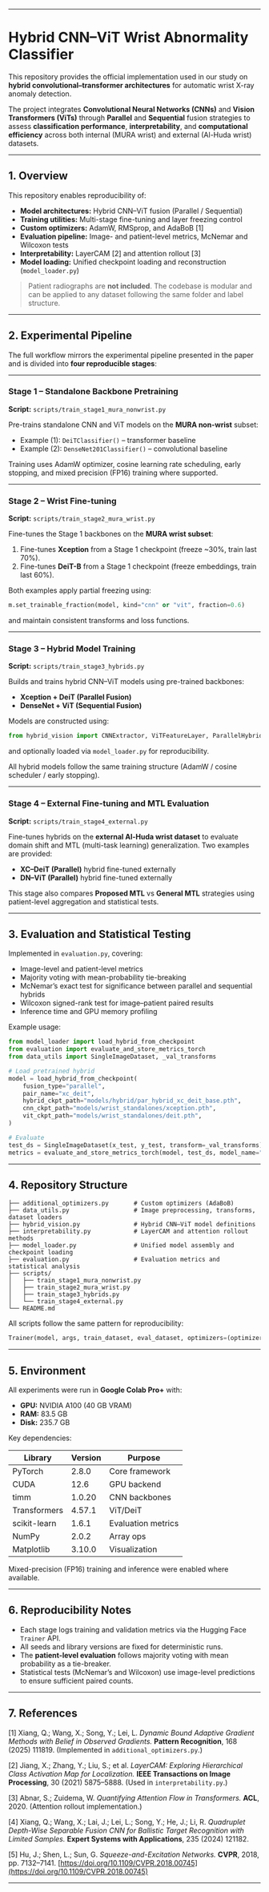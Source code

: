 
---

# Hybrid CNN–ViT Wrist Abnormality Classifier

This repository provides the official implementation used in our study on **hybrid convolutional–transformer architectures** for automatic wrist X-ray anomaly detection.

The project integrates **Convolutional Neural Networks (CNNs)** and **Vision Transformers (ViTs)** through **Parallel** and **Sequential** fusion strategies to assess **classification performance**, **interpretability**, and **computational efficiency** across both internal (MURA wrist) and external (Al-Huda wrist) datasets.

---

## 1. Overview

This repository enables reproducibility of:

* **Model architectures:** Hybrid CNN–ViT fusion (Parallel / Sequential)
* **Training utilities:** Multi-stage fine-tuning and layer freezing control
* **Custom optimizers:** AdamW, RMSprop, and AdaBoB [1]
* **Evaluation pipeline:** Image- and patient-level metrics, McNemar and Wilcoxon tests
* **Interpretability:** LayerCAM [2] and attention rollout [3]
* **Model loading:** Unified checkpoint loading and reconstruction (`model_loader.py`)

> Patient radiographs are **not included**.
> The codebase is modular and can be applied to any dataset following the same folder and label structure.

---

## 2. Experimental Pipeline

The full workflow mirrors the experimental pipeline presented in the paper and is divided into **four reproducible stages**:

---

### **Stage 1 – Standalone Backbone Pretraining**

**Script:** `scripts/train_stage1_mura_nonwrist.py`

Pre-trains standalone CNN and ViT models on the **MURA non-wrist** subset:

* Example (1): `DeiTClassifier()` – transformer baseline
* Example (2): `DenseNet201Classifier()` – convolutional baseline

Training uses AdamW optimizer, cosine learning rate scheduling, early stopping, and mixed precision (FP16) training where supported.

---

### **Stage 2 – Wrist Fine-tuning**

**Script:** `scripts/train_stage2_mura_wrist.py`

Fine-tunes the Stage 1 backbones on the **MURA wrist subset**:

1. Fine-tunes **Xception** from a Stage 1 checkpoint (freeze ~30%, train last 70%).
2. Fine-tunes **DeiT-B** from a Stage 1 checkpoint (freeze embeddings, train last 60%).

Both examples apply partial freezing using:

```python
m.set_trainable_fraction(model, kind="cnn" or "vit", fraction=0.6)
```

and maintain consistent transforms and loss functions.

---

### **Stage 3 – Hybrid Model Training**

**Script:** `scripts/train_stage3_hybrids.py`

Builds and trains hybrid CNN–ViT models using pre-trained backbones:

* **Xception + DeiT (Parallel Fusion)**
* **DenseNet + ViT (Sequential Fusion)**

Models are constructed using:

```python
from hybrid_vision import CNNExtractor, ViTFeatureLayer, ParallelHybridClassifier, SequentialHybridClassifier
```

and optionally loaded via `model_loader.py` for reproducibility.

All hybrid models follow the same training structure (AdamW / cosine scheduler / early stopping).

---

### **Stage 4 – External Fine-tuning and MTL Evaluation**

**Script:** `scripts/train_stage4_external.py`

Fine-tunes hybrids on the **external Al-Huda wrist dataset** to evaluate domain shift and MTL (multi-task learning) generalization.
Two examples are provided:

* **XC–DeiT (Parallel)** hybrid fine-tuned externally
* **DN–ViT (Parallel)** hybrid fine-tuned externally

This stage also compares **Proposed MTL** vs **General MTL** strategies using patient-level aggregation and statistical tests.

---

## 3. Evaluation and Statistical Testing

Implemented in `evaluation.py`, covering:

* Image-level and patient-level metrics
* Majority voting with mean-probability tie-breaking
* McNemar’s exact test for significance between parallel and sequential hybrids
* Wilcoxon signed-rank test for image–patient paired results
* Inference time and GPU memory profiling

Example usage:

```python
from model_loader import load_hybrid_from_checkpoint
from evaluation import evaluate_and_store_metrics_torch
from data_utils import SingleImageDataset, _val_transforms

# Load pretrained hybrid
model = load_hybrid_from_checkpoint(
    fusion_type="parallel",
    pair_name="xc_deit",
    hybrid_ckpt_path="models/hybrid/par_hybrid_xc_deit_base.pth",
    cnn_ckpt_path="models/wrist_standalones/xception.pth",
    vit_ckpt_path="models/wrist_standalones/deit.pth",
)

# Evaluate
test_ds = SingleImageDataset(x_test, y_test, transform=_val_transforms)
metrics = evaluate_and_store_metrics_torch(model, test_ds, model_name="Xception–DeiT (P)")
```

---

## 4. Repository Structure

```
├── additional_optimizers.py       # Custom optimizers (AdaBoB)
├── data_utils.py                  # Image preprocessing, transforms, dataset loaders
├── hybrid_vision.py               # Hybrid CNN–ViT model definitions
├── interpretability.py            # LayerCAM and attention rollout methods
├── model_loader.py                # Unified model assembly and checkpoint loading
├── evaluation.py                  # Evaluation metrics and statistical analysis
├── scripts/
│   ├── train_stage1_mura_nonwrist.py
│   ├── train_stage2_mura_wrist.py
│   ├── train_stage3_hybrids.py
│   └── train_stage4_external.py
└── README.md
```

All scripts follow the same pattern for reproducibility:

```python
Trainer(model, args, train_dataset, eval_dataset, optimizers=(optimizer, scheduler))
```

---

## 5. Environment

All experiments were run in **Google Colab Pro+** with:

* **GPU:** NVIDIA A100 (40 GB VRAM)
* **RAM:** 83.5 GB
* **Disk:** 235.7 GB

Key dependencies:

| Library      | Version | Purpose            |
| ------------ | ------- | ------------------ |
| PyTorch      | 2.8.0   | Core framework     |
| CUDA         | 12.6    | GPU backend        |
| timm         | 1.0.20  | CNN backbones      |
| Transformers | 4.57.1  | ViT/DeiT           |
| scikit-learn | 1.6.1   | Evaluation metrics |
| NumPy        | 2.0.2   | Array ops          |
| Matplotlib   | 3.10.0  | Visualization      |

Mixed-precision (FP16) training and inference were enabled where available.

---

## 6. Reproducibility Notes

* Each stage logs training and validation metrics via the Hugging Face `Trainer` API.
* All seeds and library versions are fixed for deterministic runs.
* The **patient-level evaluation** follows majority voting with mean probability as a tie-breaker.
* Statistical tests (McNemar’s and Wilcoxon) use image-level predictions to ensure sufficient paired counts.

---

## 7. References

[1] Xiang, Q.; Wang, X.; Song, Y.; Lei, L.
*Dynamic Bound Adaptive Gradient Methods with Belief in Observed Gradients.*
**Pattern Recognition**, 168 (2025) 111819.
(Implemented in `additional_optimizers.py`.)

[2] Jiang, X.; Zhang, Y.; Liu, S.; et al.
*LayerCAM: Exploring Hierarchical Class Activation Map for Localization.*
**IEEE Transactions on Image Processing**, 30 (2021) 5875–5888.
(Used in `interpretability.py`.)

[3] Abnar, S.; Zuidema, W.
*Quantifying Attention Flow in Transformers.*
**ACL**, 2020.
(Attention rollout implementation.)

[4] Xiang, Q.; Wang, X.; Lai, J.; Lei, L.; Song, Y.; He, J.; Li, R.
*Quadruplet Depth-Wise Separable Fusion CNN for Ballistic Target Recognition with Limited Samples.*
**Expert Systems with Applications**, 235 (2024) 121182.

[5] Hu, J.; Shen, L.; Sun, G.
*Squeeze-and-Excitation Networks.*
**CVPR**, 2018, pp. 7132–7141.
[https://doi.org/10.1109/CVPR.2018.00745](https://doi.org/10.1109/CVPR.2018.00745)

---
